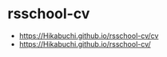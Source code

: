 # rsschool-cv
* https://Hikabuchi.github.io/rsschool-cv/cv
* https://Hikabuchi.github.io/rsschool-cv/
